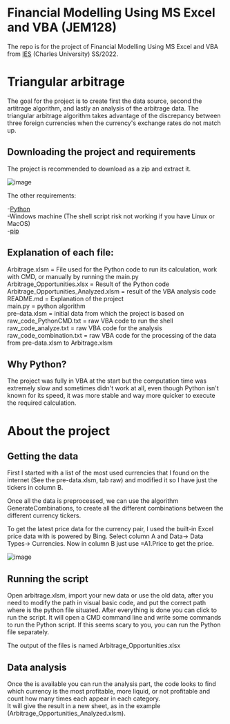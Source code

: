# Financial Modelling Using MS Excel and VBA (JEM128)
The repo is for the project of Financial Modelling Using MS Excel and VBA from [IES](https://is.cuni.cz/studium/predmety/index.php?do=predmet&kod=JEM128) (Charles University) SS/2022.

# Triangular arbitrage
The goal for the project is to create first the data source, second the artitrage algorithm, and lastly an analysis of the arbitrage data. 
The triangular arbitrage algorithm takes advantage of the discrepancy between three foreign currencies when the currency's exchange rates do not match up.

## Downloading the project and requirements
The project is recommended to download as a zip and extract it.

![image](https://github.com/MyAscii/JEM128-IES/assets/68503801/fccd2466-22ab-4412-b6d5-a4407500dc26)

The other requirements:

-[Python](https://www.python.org/downloads/) <br>
-Windows machine (The shell script risk not working if you have Linux or MacOS) <br>
-[pip](https://pip.pypa.io/en/stable/installation/)

## Explanation of each file:

Arbitrage.xlsm = File used for the Python code to run its calculation, work with CMD, or manually by running the main.py <br>
Arbitrage_Opportunities.xlsx = Result of the Python code <br>
Arbitrage_Opportunities_Analyzed.xlsm = result of the VBA analysis code <br>
README.md = Explanation of the project <br>
main.py = python algorithm <br>
pre-data.xlsm = initial data from which the project is based on <br>
raw_code_PythonCMD.txt = raw VBA code to run the shell <br>
raw_code_analyze.txt = raw VBA code for the analysis <br>
raw_code_combination.txt = raw VBA code for the processing of the data from pre-data.xlsm to Arbitrage.xlsm

## Why Python?
The project was fully in VBA at the start but the computation time was extremely slow and sometimes didn't work at all, even though Python isn't known for its speed, it was more stable and way more quicker to execute the required calculation. 

# About the project

## Getting the data
First I started with a list of the most used currencies that I found on the internet (See the pre-data.xlsm, tab raw) and modified it so I have just the tickers in column B.

Once all the data is preprocessed, we can use the algorithm GenerateCombinations, to create all the different combinations between the different currency tickers.

To get the latest price data for the currency pair, I used the built-in Excel price data with is powered by Bing. Select column A and Data-> Data Types-> Currencies. Now in column B just use =A1.Price to get the price.

![image](https://github.com/MyAscii/JEM128-IES/assets/68503801/53776153-7e30-4ba9-8fbf-74425f883abb)

## Running the script
Open arbitrage.xlsm, import your new data or use the old data, after you need to modify the path in visual basic code, and put the correct path where is the python file situated. After everything is done you can click to run the script. It will open a CMD command line and write some commands to run the Python script. If this seems scary to you, you can run the Python file separately. 

The output of the files is named Arbitrage_Opportunities.xlsx

## Data analysis
Once the is available you can run the analysis part, the code looks to find which currency is the most profitable, more liquid, or not profitable and count how many times each appear in each category. <br> 
It will give the result in a new sheet, as in the example (Arbitrage_Opportunities_Analyzed.xlsm).  
